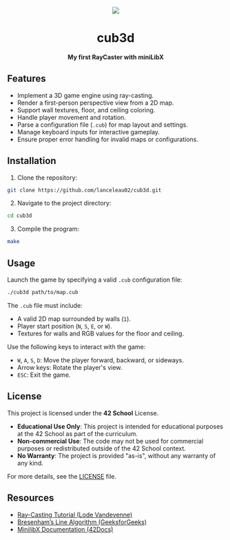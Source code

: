 <div align="center">

![](https://raw.githubusercontent.com/ayogun/42-project-badges/refs/heads/main/badges/cub3de.png)

# **cub3d**

**My first RayCaster with miniLibX**

</div>

## Features

- Implement a 3D game engine using ray-casting.  
- Render a first-person perspective view from a 2D map.  
- Support wall textures, floor, and ceiling coloring.  
- Handle player movement and rotation.  
- Parse a configuration file (`.cub`) for map layout and settings.  
- Manage keyboard inputs for interactive gameplay.  
- Ensure proper error handling for invalid maps or configurations.  

## Installation

1. Clone the repository:

```bash
git clone https://github.com/lanceleau02/cub3d.git
```

2. Navigate to the project directory:

```bash
cd cub3d
```

3. Compile the program:

```bash
make
```

## Usage

Launch the game by specifying a valid `.cub` configuration file:

```bash
./cub3d path/to/map.cub
```

The `.cub` file must include:

- A valid 2D map surrounded by walls (`1`).
- Player start position (`N`, `S`, `E`, or `W`).
- Textures for walls and RGB values for the floor and ceiling.

Use the following keys to interact with the game:

- `W`, `A`, `S`, `D`: Move the player forward, backward, or sideways.
- Arrow keys: Rotate the player's view.
- `ESC`: Exit the game.

## License

This project is licensed under the **42 School** License.

- **Educational Use Only**: This project is intended for educational purposes at the 42 School as part of the curriculum.
- **Non-commercial Use**: The code may not be used for commercial purposes or redistributed outside of the 42 School context.
- **No Warranty**: The project is provided "as-is", without any warranty of any kind.

For more details, see the [LICENSE](https://github.com/lanceleau02/cub3d/blob/main/LICENSE) file.

## Resources

- [Ray-Casting Tutorial (Lode Vandevenne)](https://lodev.org/cgtutor/raycasting.html)  
- [Bresenham’s Line Algorithm (GeeksforGeeks)](https://www.geeksforgeeks.org/bresenhams-line-generation-algorithm/)  
- [MinilibX Documentation (42Docs)](https://harm-smits.github.io/42docs/libs/minilibx)
